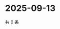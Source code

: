 # 2025-09-13

共 0 条

<!-- BEGIN ZHIHUVIDEO -->
<!-- 最后更新时间 Sat Sep 13 2025 14:14:07 GMT+0800 (China Standard Time) -->

<!-- END ZHIHUVIDEO -->
